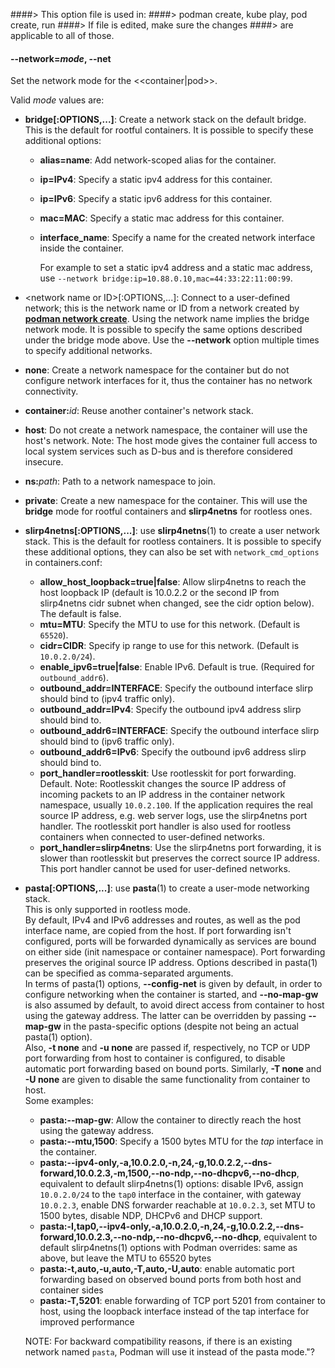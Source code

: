####> This option file is used in:
####> podman create, kube play, pod create, run
####> If file is edited, make sure the changes
####> are applicable to all of those.

#### **--network**=_mode_, **--net**

Set the network mode for the <<container|pod>>.

Valid _mode_ values are:

- **bridge[:OPTIONS,...]**: Create a network stack on the default bridge. This is the default for rootful containers. It is possible to specify these additional options:

  - **alias=name**: Add network-scoped alias for the container.
  - **ip=IPv4**: Specify a static ipv4 address for this container.
  - **ip=IPv6**: Specify a static ipv6 address for this container.
  - **mac=MAC**: Specify a static mac address for this container.
  - **interface_name**: Specify a name for the created network interface inside the container.

    For example to set a static ipv4 address and a static mac address, use `--network bridge:ip=10.88.0.10,mac=44:33:22:11:00:99`.

- \<network name or ID\>[:OPTIONS,...]: Connect to a user-defined network; this is the network name or ID from a network created by **[podman network create](podman-network-create.1.md)**. Using the network name implies the bridge network mode. It is possible to specify the same options described under the bridge mode above. Use the **--network** option multiple times to specify additional networks.
- **none**: Create a network namespace for the container but do not configure network interfaces for it, thus the container has no network connectivity.
- **container:**_id_: Reuse another container's network stack.
- **host**: Do not create a network namespace, the container will use the host's network. Note: The host mode gives the container full access to local system services such as D-bus and is therefore considered insecure.
- **ns:**_path_: Path to a network namespace to join.
- **private**: Create a new namespace for the container. This will use the **bridge** mode for rootful containers and **slirp4netns** for rootless ones.
- **slirp4netns[:OPTIONS,...]**: use **slirp4netns**(1) to create a user network stack. This is the default for rootless containers. It is possible to specify these additional options, they can also be set with `network_cmd_options` in containers.conf:

  - **allow_host_loopback=true|false**: Allow slirp4netns to reach the host loopback IP (default is 10.0.2.2 or the second IP from slirp4netns cidr subnet when changed, see the cidr option below). The default is false.
  - **mtu=MTU**: Specify the MTU to use for this network. (Default is `65520`).
  - **cidr=CIDR**: Specify ip range to use for this network. (Default is `10.0.2.0/24`).
  - **enable_ipv6=true|false**: Enable IPv6. Default is true. (Required for `outbound_addr6`).
  - **outbound_addr=INTERFACE**: Specify the outbound interface slirp should bind to (ipv4 traffic only).
  - **outbound_addr=IPv4**: Specify the outbound ipv4 address slirp should bind to.
  - **outbound_addr6=INTERFACE**: Specify the outbound interface slirp should bind to (ipv6 traffic only).
  - **outbound_addr6=IPv6**: Specify the outbound ipv6 address slirp should bind to.
  - **port_handler=rootlesskit**: Use rootlesskit for port forwarding. Default.
    Note: Rootlesskit changes the source IP address of incoming packets to an IP address in the container network namespace, usually `10.0.2.100`. If the application requires the real source IP address, e.g. web server logs, use the slirp4netns port handler. The rootlesskit port handler is also used for rootless containers when connected to user-defined networks.
  - **port_handler=slirp4netns**: Use the slirp4netns port forwarding, it is slower than rootlesskit but preserves the correct source IP address. This port handler cannot be used for user-defined networks.

- **pasta[:OPTIONS,...]**: use **pasta**(1) to create a user-mode networking
  stack. \
   This is only supported in rootless mode. \
   By default, IPv4 and IPv6 addresses and routes, as well as the pod interface
  name, are copied from the host. If port forwarding isn't configured, ports
  will be forwarded dynamically as services are bound on either side (init
  namespace or container namespace). Port forwarding preserves the original
  source IP address. Options described in pasta(1) can be specified as
  comma-separated arguments. \
   In terms of pasta(1) options, **--config-net** is given by default, in
  order to configure networking when the container is started, and
  **--no-map-gw** is also assumed by default, to avoid direct access from
  container to host using the gateway address. The latter can be overridden
  by passing **--map-gw** in the pasta-specific options (despite not being an
  actual pasta(1) option). \
   Also, **-t none** and **-u none** are passed if, respectively, no TCP or
  UDP port forwarding from host to container is configured, to disable
  automatic port forwarding based on bound ports. Similarly, **-T none** and
  **-U none** are given to disable the same functionality from container to
  host. \
   Some examples:

  - **pasta:--map-gw**: Allow the container to directly reach the host using the
    gateway address.
  - **pasta:--mtu,1500**: Specify a 1500 bytes MTU for the _tap_ interface in
    the container.
  - **pasta:--ipv4-only,-a,10.0.2.0,-n,24,-g,10.0.2.2,--dns-forward,10.0.2.3,-m,1500,--no-ndp,--no-dhcpv6,--no-dhcp**,
    equivalent to default slirp4netns(1) options: disable IPv6, assign
    `10.0.2.0/24` to the `tap0` interface in the container, with gateway
    `10.0.2.3`, enable DNS forwarder reachable at `10.0.2.3`, set MTU to 1500
    bytes, disable NDP, DHCPv6 and DHCP support.
  - **pasta:-I,tap0,--ipv4-only,-a,10.0.2.0,-n,24,-g,10.0.2.2,--dns-forward,10.0.2.3,--no-ndp,--no-dhcpv6,--no-dhcp**,
    equivalent to default slirp4netns(1) options with Podman overrides: same as
    above, but leave the MTU to 65520 bytes
  - **pasta:-t,auto,-u,auto,-T,auto,-U,auto**: enable automatic port forwarding
    based on observed bound ports from both host and container sides
  - **pasta:-T,5201**: enable forwarding of TCP port 5201 from container to
    host, using the loopback interface instead of the tap interface for improved
    performance

  NOTE: For backward compatibility reasons, if there is an existing network named `pasta`, Podman will use it instead of the pasta mode."?
